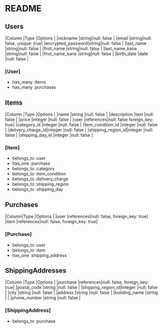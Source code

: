 # README

## Users
|Column            |Type  |Options                  |
|nickname          |string|null: false              |
|email             |string|null: false, unique: true|
|encrypted_password|string|null: false              |
|last_name         |string|null: false              |
|first_name        |string|null: false              |
|last_name_kana    |string|null: false              |
|first_name_kana   |string|null: false              |
|birth_date        |date  |null: false              |

### [User]
- has_many :items
- has_many :purchases



## Items
|Column            |Type      |Options                      |
|name              |string    |null: false                  |
|description       |text      |null: false                  |
|price             |integer   |null: false                  |
|user              |references|null: false foreign_key: true|
|category_id       |integer   |null: false                  |
|item_condition_id |integer   |null: false                  |
|delivery_charge_id|integer   |null: false                  |
|shipping_region_id|integer   |null: false                  |
|shipping_day_id   |integer   |null: false                  |

### [Item]
- belongs_to :user
- has_one :purchase
- belongs_to :category
- belongs_to :item_condition
- belongs_to :delivery_charge
- belongs_to :shipping_region
- belongs_to :shipping_day



## Purchases
|Column|Type      |Options                       |
|user  |references|null: false, foreign_key: true|
|item  |references|null: false, foreign_key: true|

### [Purchase]
- belongs_to :user
- belongs_to :item
- has_one :shipping_address



## ShippingAddresses
|Column            |Type      |Options                       |
|purchase          |references|null: false, foreign_key: true|
|postal_code       |string    |null: false                   |
|shipping_region_id|integer   |null: false                   |
|city              |string    |null: false                   |
|address           |string    |null: false                   |
|building_name     |string    |                              |
|phone_number      |string    |null: false                   |

### [ShippingAddress]
- belongs_to :purchase

